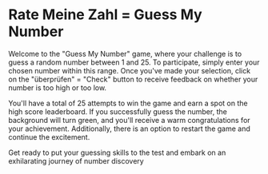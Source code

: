 # Rate Meine Zahl = Guess My Number

Welcome to the "Guess My Number" game, where your challenge is to guess a random number between 1 and 25. To participate, simply enter your chosen number within this range. Once you've made your selection, click on the "überprüfen" = "Check" button to receive feedback on whether your number is too high or too low.

You'll have a total of 25 attempts to win the game and earn a spot on the high score leaderboard. If you successfully guess the number, the background will turn green, and you'll receive a warm congratulations for your achievement. Additionally, there is an option to restart the game and continue the excitement.

Get ready to put your guessing skills to the test and embark on an exhilarating journey of number discovery